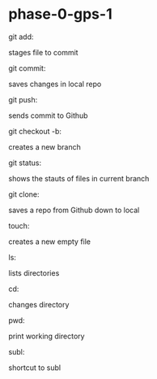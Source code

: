 # phase-0-gps-1

git add:

stages file to commit

git commit:

saves changes in local repo

git push:

sends commit to Github

git checkout -b:

creates a new branch

git status:

shows the stauts of files in current branch

git clone:

saves a repo from Github down to local

touch:

creates a new empty file

ls:

lists directories

cd:

changes directory

pwd:

print working directory

subl:

shortcut to subl
